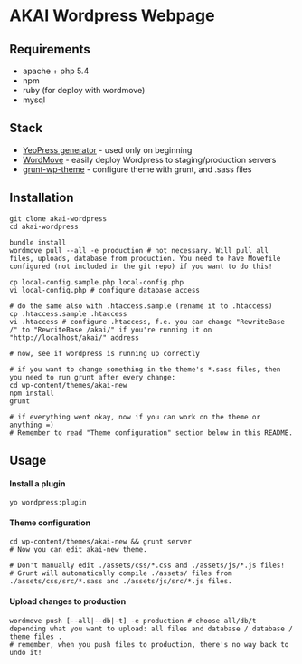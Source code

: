 # AKAI Wordpress Webpage

## Requirements

* apache + php 5.4
* npm
* ruby (for deploy with wordmove)
* mysql

## Stack

* [YeoPress generator](wesleytodd/YeoPress) - used only on beginning
* [WordMove](https://github.com/welaika/wordmove) - easily deploy Wordpress to staging/production servers
* [grunt-wp-theme](https://github.com/10up/grunt-wp-theme) - configure theme with grunt, and .sass files

## Installation

```
git clone akai-wordpress
cd akai-wordpress

bundle install
wordmove pull --all -e production # not necessary. Will pull all files, uploads, database from production. You need to have Movefile configured (not included in the git repo) if you want to do this!

cp local-config.sample.php local-config.php
vi local-config.php # configure database access

# do the same also with .htaccess.sample (rename it to .htaccess)
cp .htaccess.sample .htaccess
vi .htaccess # configure .htaccess, f.e. you can change "RewriteBase /" to "RewriteBase /akai/" if you're running it on "http://localhost/akai/" address

# now, see if wordpress is running up correctly

# if you want to change something in the theme's *.sass files, then you need to run grunt after every change:
cd wp-content/themes/akai-new
npm install
grunt

# if everything went okay, now if you can work on the theme or anything =)
# Remember to read "Theme configuration" section below in this README.

```

## Usage

#### Install a plugin

`yo wordpress:plugin`

#### Theme configuration

```
cd wp-content/themes/akai-new && grunt server
# Now you can edit akai-new theme.

# Don't manually edit ./assets/css/*.css and ./assets/js/*.js files!
# Grunt will automatically compile ./assets/ files from ./assets/css/src/*.sass and ./assets/js/src/*.js files.
```

#### Upload changes to production

```
wordmove push [--all|--db|-t] -e production # choose all/db/t depending what you want to upload: all files and database / database / theme files .
# remember, when you push files to production, there's no way back to undo it!
```
